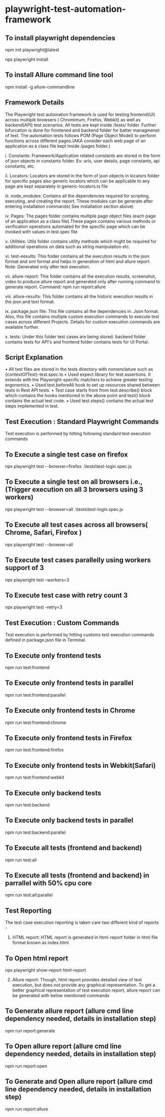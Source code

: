 # playwright-test-automation-framework

## To install playwright dependencies

npm init playwright@latest

npx playwright install

## To install Allure command line tool

npm install -g allure-commandline

## Framework Details

The Playwright test automation framework is used for testing frontend(UI) across multiple browsers ( Chromimum, Firefox, Webkit) as well as backend(API) test scenarios. All tests are kept inside /tests/ folder. Further bifurcation is done for frontened and backend folder for batter managmenet of test. The automation tests follows POM (Page Object Model) to perform functions across different pages.(AKA consider each web page of an application as a class file kept inside /pages folder.)

i.	Constants: Framework/Application related constants are stored in the form of json objects in constants folder. Ex: urls, user details, page constants, api constants, etc.

ii.	Locators: Locators are stored in the form of json objects in locators folder for specific pages also generic locators which can be applicable to any page are kept separately in generic-locators.ts file

iii. node_modules: Contains all the dependencies required for scripting, executing, and creating the report. These modules can be generate after entering installation commands( See installation section above)

iv. Pages: The pages folder contains multiple page object files (each page of an application as a class file).These pages contains various methods or verification operations automated for the specific page which can be invoked with values in test.spec file 

v. Utilities: Utils folder contains utility methods which might be required for additional operations on data such as string manipulation etc.

vi. test-eesults: This folder contains all the execution results in the json format and xml format and helps in generation of html and allure report. Note: Generated only after test execution.

vii. allure-report: This folder contains all the execution results, screenshot, video to produce allure report and generated only after running command to generate report. Command: npm run report:allure

viii. allure-results: This folder contains all the historic execution results in the json and text format.

ix. package.json file: This file contains all the dependencies in. Json format. Also, this file contains multiple custom execution commands to execute test cases across different Projects. Details for custom execution commands are available further.

x. tests: Under this folder test cases are being stored. backend folder contains tests for API's and frontend folder contains tests for UI Portal.

## Script Explanation

•	All test files are stored in the tests directory with nomenclature such as {contextOfTest}-test.spec.ts
•	Used expect library for test assertions. It extends with the Playwright-specific matchers to achieve greater testing ergonomics.
•	Used test.beforeAll hook to set up resources shared between tests in Rest API tests.
•	Test case starts from from test.describe() block which contains the hooks mentioned in the above point and test() block contains the actual test code.
•	Used test.steps() contains the actual test steps implemented in test.

## Test Execution : Standard Playwright Commands

Test execution is performed by hitting following standard test execution commands 

## To Execute a single test case on firefox

npx playwright test --browser=firefox .\tests\test-login.spec.js

## To Execute a single test on all browsers i.e., (Trigger execution on all 3 browsers using 3 workers)

npx playwright test --browser=all .\tests\test-login.spec.js

## To Execute all test cases across all browsers( Chrome, Safari, Firefox )

npx playwright test --browser=all

##	To Execute test cases parallelly using workers support of 3

npx playwright test –workers=3 

##	To Execute test case with retry count 3

npx playwright test –retry=3 

## Test Execution : Custom Commands

Test execution is performed by hitting customs test execution commands defined in package.json file in Terminal.

## To Execute only frontend tests
    
npm run test:frontend

## To Execute only frontend tests in parallel

npm run test:frontend:parallel

## To Execute only frontend tests in Chrome

npm run test:frontend:chrome

## To Execute only frontend tests in Firefox

npm run test:frontend:firefox

## To Execute only frontend tests in Webkit(Safari)

npm run test:frontend:webkit

## To Execute only backend tests

npm run test:backend

## To Execute only backend tests in parallel

npm run test:backend:parallel

## To Execute all tests (frontend and backend)

npm run test:all

## To Execute all tests (frontend and backend) in parrallel with 50% cpu core

npm run test:all:parallel

##	Test Reporting

The test case execution reporting is taken care two different kind of reports -

1. HTML report:
HTML report is generated in html-report folder in html file format known as index.html

## To Open html report

npx playwright show-report html-report

2. Allure report: 
Though, html report provides detailed view of test execution, but does not provide any graphical representation. To get a better graphical representation of test execution report, allure report can be generated with below mentioned commands

## To Generate allure report (allure cmd line dependency needed, details in installation step)

npm run report:generate

## To Open allure report (allure cmd line dependency needed, details in installation step)

npm run report:open

## To Generate and Open allure report (allure cmd line dependency needed, details in installation step)
npm run report:allure
